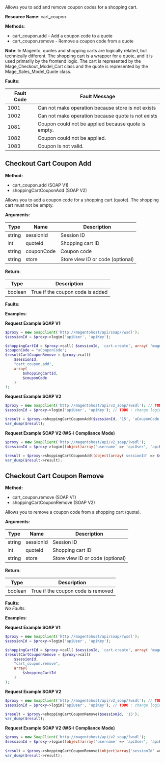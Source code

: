 Allows you to add and remove coupon codes for a shopping cart.

**Resource Name**: cart_coupon

**Methods**:

- cart_coupon.add - Add a coupon code to a quote
- cart_coupon.remove - Remove a coupon code from a quote

**Note**: In Magento, quotes and shopping carts are logically related, but technically different. The shopping cart is a wrapper for a quote, and it is used primarily by the frontend logic. The cart is represented by the Mage_Checkout_Model_Cart class and the quote is represented by the Mage_Sales_Model_Quote class.

**Faults**:

| Fault Code | Fault Message |
| --- | --- |
| 1001 | Can not make operation because store is not exists |
| 1002 | Can not make operation because quote is not exists |
| 1081 | Coupon could not be applied because quote is empty. |
| 1082 | Coupon could not be applied. |
| 1083 | Coupon is not valid. |

## Checkout Cart Coupon Add

**Method:**

-   cart_coupon.add (SOAP V1)
-   shoppingCartCouponAdd (SOAP V2)

Allows you to add a coupon code for a shopping cart (quote). The shopping cart must not be empty.

**Arguments:**

| Type | Name | Description |
| --- | --- | --- |
| string | sessionId | Session ID |
| int | quoteId | Shopping cart ID |
| string | couponCode | Coupon code |
| string | store | Store view ID or code (optional) |

**Return:**

| Type | Description |
| --- | --- |
| boolean | True if the coupon code is added |

**Faults:**

**Examples**:

**Request Example SOAP V1**

```php
$proxy = new SoapClient('http://magentohost/api/soap/?wsdl');
$sessionId = $proxy->login('apiUser', 'apiKey');

$shoppingCartId = $proxy->call( $sessionId, 'cart.create', array( 'magento_store' ) );
$couponCode = "aCouponCode";
$resultCartCouponRemove = $proxy->call(
	$sessionId,
	"cart_coupon.add",
	array(
		$shoppingCartId,
		$couponCode
	)
);
```

**Request Example SOAP V2**

```php
$proxy = new SoapClient('http://magentohost/api/v2_soap/?wsdl'); // TODO : change url
$sessionId = $proxy->login('apiUser', 'apiKey'); // TODO : change login and pwd if necessary

$result = $proxy->shoppingCartCouponAdd($sessionId, '15', 'aCouponCode');
var_dump($result);
```

**Request Example SOAP V2 (WS-I Compliance Mode)**

```php
$proxy = new SoapClient('http://magentohost/api/v2_soap/?wsdl'); 
$sessionId = $proxy->login((object)array('username' => 'apiUser', 'apiKey' => 'apiKey')); 
 
$result = $proxy->shoppingCartCouponAdd((object)array('sessionId' => $sessionId->result, 'quoteId' => 15, 'couponCode' => 'aCouponCode', 'store' => '3'));   
var_dump($result->result);
```

## Checkout Cart Coupon Remove

**Method:**

-   cart_coupon.remove (SOAP V1)
-   shoppingCartCouponRemove (SOAP V2)

Allows you to remove a coupon code from a shopping cart (quote).

**Arguments:**

| Type | Name | Description |
| --- | --- | --- |
| string | sessionId | Session ID |
| int | quoteId | Shopping cart ID |
| string | store | Store view ID or code (optional) |

**Return:**

| Type | Description |
| --- | --- |
| boolean | True if the coupon code is removed |

**Faults:**  
_No Faults._

**Examples**:

**Request Example SOAP V1**

```php
$proxy = new SoapClient('http://magentohost/api/soap/?wsdl');
$sessionId = $proxy->login('apiUser', 'apiKey');

$shoppingCartId = $proxy->call( $sessionId, 'cart.create', array( 'magento_store' ) );
$resultCartCouponRemove = $proxy->call(
	$sessionId,
	"cart_coupon.remove",
	array(
		$shoppingCartId
	)
);
```

**Request Example SOAP V2**

```php
$proxy = new SoapClient('http://magentohost/api/v2_soap/?wsdl'); // TODO : change url
$sessionId = $proxy->login('apiUser', 'apiKey'); // TODO : change login and pwd if necessary

$result = $proxy->shoppingCartCouponRemove($sessionId, '15');
var_dump($result);
```

**Request Example SOAP V2 (WS-I Compliance Mode)**

```php
$proxy = new SoapClient('http://magentohost/api/v2_soap/?wsdl'); 
$sessionId = $proxy->login((object)array('username' => 'apiUser', 'apiKey' => 'apiKey')); 
 
$result = $proxy->shoppingCartCouponRemove((object)array('sessionId' => $sessionId->result, 'quoteId' => 15, 'store' => '3'));   
var_dump($result->result);
```